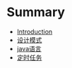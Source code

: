 # Summary

* [Introduction](README.md)
* [设计模式](设计模式/design-pattern.md)
* [java语言](Java语言/README.md)
* [定时任务](定时任务/README.md)

